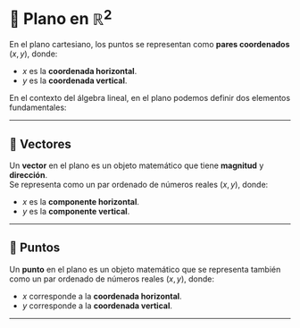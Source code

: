 # 📐 Plano en $\mathbb{R}^2$

En el plano cartesiano, los puntos se representan como **pares coordenados** $(x,y)$, donde:

- $x$ es la **coordenada horizontal**.  
- $y$ es la **coordenada vertical**.  

En el contexto del álgebra lineal, en el plano podemos definir dos elementos fundamentales:

---

## 🔹 Vectores
Un **vector** en el plano es un objeto matemático que tiene **magnitud** y **dirección**.  
Se representa como un par ordenado de números reales $(x,y)$, donde:  

- $x$ es la **componente horizontal**.  
- $y$ es la **componente vertical**.  

---

## 🔹 Puntos
Un **punto** en el plano es un objeto matemático que se representa también como un par ordenado de números reales $(x,y)$, donde:  

- $x$ corresponde a la **coordenada horizontal**.  
- $y$ corresponde a la **coordenada vertical**.  

---
